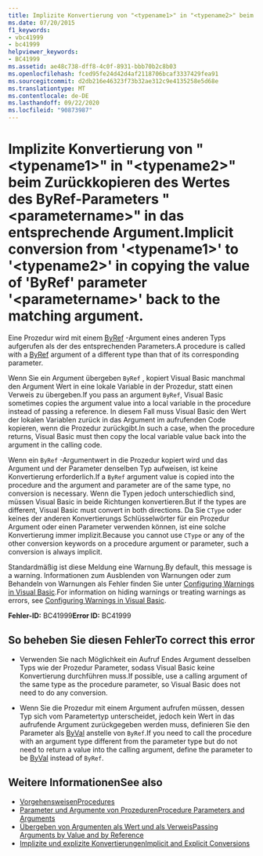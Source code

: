 ```yaml
---
title: Implizite Konvertierung von "<typename1>" in "<typename2>" beim Zurückkopieren des Wertes des ByRef-Parameters "<parametername>" in das entsprechende Argument.
ms.date: 07/20/2015
f1_keywords:
- vbc41999
- bc41999
helpviewer_keywords:
- BC41999
ms.assetid: ae48c738-dff8-4c0f-8931-bbb70b2c8b03
ms.openlocfilehash: fced95fe24d42d4af2118706bcaf3337429fea91
ms.sourcegitcommit: d2db216e46323f73b32ae312c9e4135258e5d68e
ms.translationtype: MT
ms.contentlocale: de-DE
ms.lasthandoff: 09/22/2020
ms.locfileid: "90873987"
---
```

# <a name="implicit-conversion-from-typename1-to-typename2-in-copying-the-value-of-byref-parameter-parametername-back-to-the-matching-argument"></a><span data-ttu-id="daf0f-102">Implizite Konvertierung von "\<typename1>" in "\<typename2>" beim Zurückkopieren des Wertes des ByRef-Parameters "\<parametername>" in das entsprechende Argument.</span><span class="sxs-lookup"><span data-stu-id="daf0f-102">Implicit conversion from '\<typename1>' to '\<typename2>' in copying the value of 'ByRef' parameter '\<parametername>' back to the matching argument.</span></span>

<span data-ttu-id="daf0f-103">Eine Prozedur wird mit einem [ByRef](../modifiers/byref.md) -Argument eines anderen Typs aufgerufen als der des entsprechenden Parameters.</span><span class="sxs-lookup"><span data-stu-id="daf0f-103">A procedure is called with a [ByRef](../modifiers/byref.md) argument of a different type than that of its corresponding parameter.</span></span>  
  
 <span data-ttu-id="daf0f-104">Wenn Sie ein Argument übergeben `ByRef` , kopiert Visual Basic manchmal den Argument Wert in eine lokale Variable in der Prozedur, statt einen Verweis zu übergeben.</span><span class="sxs-lookup"><span data-stu-id="daf0f-104">If you pass an argument `ByRef`, Visual Basic sometimes copies the argument value into a local variable in the procedure instead of passing a reference.</span></span> <span data-ttu-id="daf0f-105">In diesem Fall muss Visual Basic den Wert der lokalen Variablen zurück in das Argument im aufrufenden Code kopieren, wenn die Prozedur zurückgibt.</span><span class="sxs-lookup"><span data-stu-id="daf0f-105">In such a case, when the procedure returns, Visual Basic must then copy the local variable value back into the argument in the calling code.</span></span>  
  
 <span data-ttu-id="daf0f-106">Wenn ein `ByRef` -Argumentwert in die Prozedur kopiert wird und das Argument und der Parameter denselben Typ aufweisen, ist keine Konvertierung erforderlich.</span><span class="sxs-lookup"><span data-stu-id="daf0f-106">If a `ByRef` argument value is copied into the procedure and the argument and parameter are of the same type, no conversion is necessary.</span></span> <span data-ttu-id="daf0f-107">Wenn die Typen jedoch unterschiedlich sind, müssen Visual Basic in beide Richtungen konvertieren.</span><span class="sxs-lookup"><span data-stu-id="daf0f-107">But if the types are different, Visual Basic must convert in both directions.</span></span> <span data-ttu-id="daf0f-108">Da Sie `CType` oder keines der anderen Konvertierungs Schlüsselwörter für ein Prozedur Argument oder einen Parameter verwenden können, ist eine solche Konvertierung immer implizit.</span><span class="sxs-lookup"><span data-stu-id="daf0f-108">Because you cannot use `CType` or any of the other conversion keywords on a procedure argument or parameter, such a conversion is always implicit.</span></span>  
  
 <span data-ttu-id="daf0f-109">Standardmäßig ist diese Meldung eine Warnung.</span><span class="sxs-lookup"><span data-stu-id="daf0f-109">By default, this message is a warning.</span></span> <span data-ttu-id="daf0f-110">Informationen zum Ausblenden von Warnungen oder zum Behandeln von Warnungen als Fehler finden Sie unter [Configuring Warnings in Visual Basic](/visualstudio/ide/configuring-warnings-in-visual-basic).</span><span class="sxs-lookup"><span data-stu-id="daf0f-110">For information on hiding warnings or treating warnings as errors, see [Configuring Warnings in Visual Basic](/visualstudio/ide/configuring-warnings-in-visual-basic).</span></span>  
  
 <span data-ttu-id="daf0f-111">**Fehler-ID:** BC41999</span><span class="sxs-lookup"><span data-stu-id="daf0f-111">**Error ID:** BC41999</span></span>  
  
## <a name="to-correct-this-error"></a><span data-ttu-id="daf0f-112">So beheben Sie diesen Fehler</span><span class="sxs-lookup"><span data-stu-id="daf0f-112">To correct this error</span></span>  
  
- <span data-ttu-id="daf0f-113">Verwenden Sie nach Möglichkeit ein Aufruf Endes Argument desselben Typs wie der Prozedur Parameter, sodass Visual Basic keine Konvertierung durchführen muss.</span><span class="sxs-lookup"><span data-stu-id="daf0f-113">If possible, use a calling argument of the same type as the procedure parameter, so Visual Basic does not need to do any conversion.</span></span>  
  
- <span data-ttu-id="daf0f-114">Wenn Sie die Prozedur mit einem Argument aufrufen müssen, dessen Typ sich vom Parametertyp unterscheidet, jedoch kein Wert in das aufrufende Argument zurückgegeben werden muss, definieren Sie den Parameter als [ByVal](../modifiers/byval.md) anstelle von `ByRef`.</span><span class="sxs-lookup"><span data-stu-id="daf0f-114">If you need to call the procedure with an argument type different from the parameter type but do not need to return a value into the calling argument, define the parameter to be [ByVal](../modifiers/byval.md) instead of `ByRef`.</span></span>  
  
## <a name="see-also"></a><span data-ttu-id="daf0f-115">Weitere Informationen</span><span class="sxs-lookup"><span data-stu-id="daf0f-115">See also</span></span>

- [<span data-ttu-id="daf0f-116">Vorgehensweisen</span><span class="sxs-lookup"><span data-stu-id="daf0f-116">Procedures</span></span>](../../programming-guide/language-features/procedures/index.md)
- [<span data-ttu-id="daf0f-117">Parameter und Argumente von Prozeduren</span><span class="sxs-lookup"><span data-stu-id="daf0f-117">Procedure Parameters and Arguments</span></span>](../../programming-guide/language-features/procedures/procedure-parameters-and-arguments.md)
- [<span data-ttu-id="daf0f-118">Übergeben von Argumenten als Wert und als Verweis</span><span class="sxs-lookup"><span data-stu-id="daf0f-118">Passing Arguments by Value and by Reference</span></span>](../../programming-guide/language-features/procedures/passing-arguments-by-value-and-by-reference.md)
- [<span data-ttu-id="daf0f-119">Implizite und explizite Konvertierungen</span><span class="sxs-lookup"><span data-stu-id="daf0f-119">Implicit and Explicit Conversions</span></span>](../../programming-guide/language-features/data-types/implicit-and-explicit-conversions.md)
